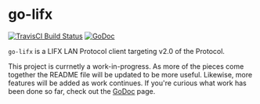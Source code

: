 # go-lifx
[![TravisCI Build Status](https://img.shields.io/travis/theckman/go-lifx/master.svg?style=flat)](https://travis-ci.org/theckman/go-lifx)
[![GoDoc](https://img.shields.io/badge/go--lifx-GoDoc-blue.svg?style=flat)](https://godoc.org/github.com/theckman/go-lifx)

`go-lifx` is a LIFX LAN Protocol client targeting v2.0 of the Protocol.

This project is currnetly a work-in-progress. As more of the pieces come together the README file will be updated to be more useful. Likewise, more features will be added as work continues. If you're curious what work has been done so far, check out the [GoDoc](https://godoc.org/github.com/theckman/go-lifx) page.
